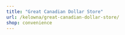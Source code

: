 ```yaml
---
title: "Great Canadian Dollar Store"
url: /kelowna/great-canadian-dollar-store/
shop: convenience
---
```

